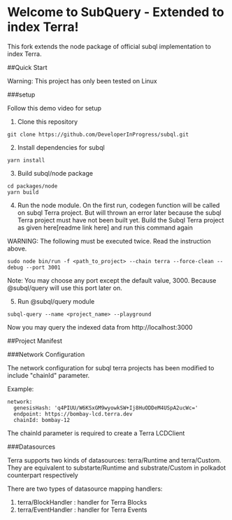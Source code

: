 # Welcome to SubQuery - Extended to index Terra!

This fork extends the node package of official subql implementation to index Terra. 

##Quick Start

Warning: This project has only been tested on Linux

###setup

Follow this demo video for setup

1. Clone this repository

`git clone https://github.com/DeveloperInProgress/subql.git`

2. Install dependencies for subql

`yarn install`

3. Build subql/node package

```
cd packages/node
yarn build
```

4. Run the node module. On the first run, codegen function will be called on subql Terra project. But will thrown an error later because the subql Terra project must have not been built yet. Build the Subql Terra project as given here[readme link here] and run this command again

WARNING: The following must be executed twice. Read the instruction above.

`sudo node bin/run -f <path_to_project> --chain terra --force-clean --debug --port 3001`

Note: You may choose any port except the default value, 3000. Because @subql/query will use this port later on.


5. Run @subql/query module

`subql-query --name <project_name> --playground`

Now you may query the indexed data from http://localhost:3000

##Project Manifest

###Network Configuration

The network configuration for subql terra projects has been modified to include "chainId" parameter. 

Example:

```
network:
  genesisHash: 'q4PIUU/W6KSxGM9wyowkSW+Ij8HuODDeM4USpA2ucWc='
  endpoint: https://bombay-lcd.terra.dev
  chainId: bombay-12
```

The chainId parameter is required to create a Terra LCDClient

###Datasources

Terra supports two kinds of datasources: terra/Runtime and terra/Custom. They are equivalent to substarte/Runtime and substrate/Custom in polkadot counterpart respectively

There are two types of datasource mapping handlers:

1. terra/BlockHandler : handler for Terra Blocks
2. terra/EventHandler : handler for Terra Events

